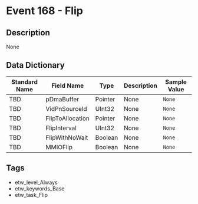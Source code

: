 # Event 168 - Flip

## Description
None

## Data Dictionary
|Standard Name|Field Name|Type|Description|Sample Value|
|---|---|---|---|---|
|TBD|pDmaBuffer|Pointer|None|`None`|
|TBD|VidPnSourceId|UInt32|None|`None`|
|TBD|FlipToAllocation|Pointer|None|`None`|
|TBD|FlipInterval|UInt32|None|`None`|
|TBD|FlipWithNoWait|Boolean|None|`None`|
|TBD|MMIOFlip|Boolean|None|`None`|

## Tags
* etw_level_Always
* etw_keywords_Base
* etw_task_Flip